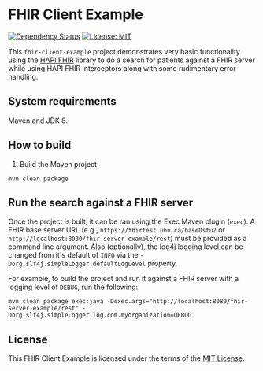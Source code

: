 # FHIR Client Example

[![Dependency Status](https://www.versioneye.com/user/projects/593c07060fb24f004fc60166/badge.svg?style=flat)](https://www.versioneye.com/user/projects/593c07060fb24f004fc60166)
[![License: MIT](https://img.shields.io/badge/License-MIT-blue.svg)](https://opensource.org/licenses/MIT)

This `fhir-client-example` project demonstrates very basic functionality using the [HAPI FHIR](http://hapifhir.io/) library
to do a search for patients against a FHIR server while using HAPI FHIR interceptors along with some rudimentary error handling.

## System requirements

Maven and JDK 8.

## How to build

1. Build the Maven project:

```
mvn clean package
```

## Run the search against a FHIR server

Once the project is built, it can be ran using the Exec Maven plugin (`exec`).
A FHIR base server URL (e.g., `https://fhirtest.uhn.ca/baseDstu2` or `http://localhost:8080/fhir-server-example/rest`) must be provided as a command line argument.
Also (optionally), the log4j logging level can be changed from it's default of `INFO` via the `-Dorg.slf4j.simpleLogger.defaultLogLevel` property.

For example, to build the project and run it against a FHIR server with a logging level of `DEBUG`, run the following:

```
mvn clean package exec:java -Dexec.args="http://localhost:8080/fhir-server-example/rest" -Dorg.slf4j.simpleLogger.log.com.myorganization=DEBUG
```

## License

This FHIR Client Example is licensed under the terms of the [MIT License](LICENSE.txt).